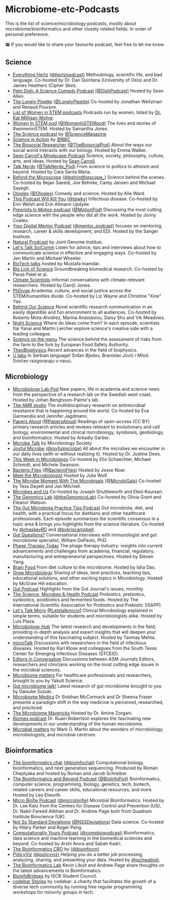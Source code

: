 # Microbiome-etc-Podcasts

This is the list of science/microbiology podcasts, mostly about microbiome/bioinformatics and other closely related fields. In order of personal preference.

📻 If you would like to share your favourite podcast, feel free to let me know.

## Science

- [Everything Hertz](https://everythinghertz.com/) [(@hertzpodcast)](https://twitter.com/hertzpodcast) Methodology, scientific life, and bad language. Co-hosted by Dr. Dan Quintana (University of Oslo) and Dr. James Heathers (Cipher Skin).
- [Petri Dish: A Science Comedy Podcast](https://anchor.fm/petridish) [(@DishPodcast)](https://twitter.com/DishPodcast) Hosted by Sean Allen.
- [The Lonely Pipette](https://mailchi.mp/422e1cbcf40a/try) [(@LonelyPipette)](https://twitter.com/LonelyPipette) Co-hosted by Jonathan Weitzman and Renaud Pourpre.
- [List of Women in STEM podcasts](https://twitter.com/i/lists/1052729937856102402) Podcasts run by women, listed by [Dr. Kat Milligan-Myhre](https://twitter.com/Napaaqtuk).
- [Women In STEM pod](https://podcasts.apple.com/us/podcast/stempod/id1475866450) [(@WomenInSTEMpod)](https://twitter.com/WomenInSTEMpod) The lives and stories of #womeninSTEM. Hosted by Samantha Jones.
- [The Science podcast](https://www.sciencemag.org/about/podcast) by [@ScienceMagazine](https://twitter.com/ScienceMagazine)
- [Science in Action](https://www.bbc.co.uk/programmes/p002vsnb/episodes/downloads) by [@BBC](https://twitter.com/BBC)
- [The Biosocial Researcher](https://anchor.fm/emma-walker28/) [(@TheBiosocialPod)](https://twitter.com/TheBiosocialPod) About the ways our social world interacts with our biology. Hosted by Emma Walker.
- [Sean Carroll's Mindscape Podcast](https://www.preposterousuniverse.com/podcast/) Science, society, philosophy, culture, arts, and ideas. Hosted by [Sean Carroll](https://twitter.com/seanmcarroll).
- [Talk Nerdy](https://www.carasantamaria.com/podcast) [(@TalkNerdy_Pod)](https://twitter.com/TalkNerdy_Pod) From science to politics to atheism and beyond. Hosted by Cara Santa Maria.
- [Behind the Microscope](https://www.behindthemicroscope.com/) [(@behindthescope_)](https://twitter.com/behindthescope_) Science behind the scenes. Co-hosted by Bejan Saeedi, Joe Behnke, Carey Jansen and Michael Sayegh.
- [Ologies](https://linktr.ee/alieward) [(@Ologies)](https://twitter.com/Ologies) Comedy and science. Hosted by Alie Ward.
- [This Podcast Will Kill You](http://thispodcastwillkillyou.com/) [(@tpwky)](https://twitter.com/tpwky) Infectious disease. Co-hosted by Erin Welsh and Erin Allmann Updyke
- [Preprints in Motion podcast](http://preprintsinmotion.com/) [(@MotionPod)](https://twitter.com/MotionPod) Discussing the most cutting edge science with the people who did all the work. Hosted by Jonny Coates.
- [Your Digital Mentor Podcast](https://your-digital-mentor.simplecast.com/) [(@mentor_podcast)](https://twitter.com/mentor_podcast) focuses on mentoring, research, career & skills development, and EDI. Hosted by the Sanger Institute.
- [Natural Prodcast](https://jgi.doe.gov/category/podcasts/natural-prodcast/) by Joint Genome Institue.
- [Let's Talk SciComm](https://anchor.fm/letstalkscicomm) Listen for advice, tips and interviews about how to communicate science in effective and engaging ways. Co-hosted by Jen Martin and Michael Wheeler.
- [BioTech talks](https://www.youtube.com/channel/UCivVEF_3bPJwANuuCAfKZfw) hosted by Mustafa Inamdar.
- [Big Lick of Science](https://biglickofscience.com/) Groundbreaking biomedical research. Co-hosted by Paras Patel et al.
- [Climate Scientists](https://anchor.fm/climate-scientists) Informal conversations with climate-relevant researchers. Hosted by Dan(i) Jones.
- [PhDivas](https://phdivaspodcast.wordpress.com/) Academia, culture, and social justice across the STEM/humanities divide. Co-hosted by Liz Wayne and Christine "Xine" Yao.
- [Behind Our Science](https://behindourscience.wordpress.com/) Novel scientific research communication in an easily digestible and fun environment to all audiences. Co-hosted by Roberto Mota-Alvidrez, Marina Anastasiou, Daisy Shu and Vik Meadows.
- [Night Science](https://www.buzzsprout.com/1744020) Where do ideas come from? In each episode, scientists Itai Yanai and Martin Lercher explore science's creative side with a leading colleague.
- [Science on the menu](https://www.efsa.europa.eu/en/news/science-on-the-menu-podcast) The science behind the assessment of risks from the farm to the fork by European Food Safety Authority.
- [TheoBiophysics](https://podcasters.spotify.com/pod/show/theobiophysics) Recent advances in the field of biophysics.
- [U labu](https://www.ulabu.org/) In Serbian language! Srđan Bjedov, Branislav Jović i Miloš Svirčev razgovaraju o nauci.

## Microbiology

- [Microbiology Lab Pod](https://microbiology.se/2020/04/27/the-microbiology-lab-pod/) New papers, life in academia and science news from the perspective of a research lab on the Swedish west coast. Hosted by Johan Bengtsson-Palme's lab.
- [The AMR studio](https://uac.uu.se/the-amr-studio/) The multidisciplinary research on antimicrobial resistance that is happening around the world. Co-hosted by Eva Garmendia and Jennifer Jagdmann. 
- [Papers Aloud](https://rss.com/podcasts/audiolit/) [(@PapersAloud)](https://twitter.com/PapersAloud) Readings of open-access (CC BY) primary research articles and reviews relevant to evolutionary and cell biology, environmental and clinical microbiology, symbiosis, geobiology, and bioinformatics. Hosted by Arkadiy Garber.
- [Microbe Talk](https://microbiologysociety.org/news-press/podcast-microbe-talk.html) by Microbiology Society
- [Joyful Microbe](https://joyfulmicrobe.com/category/podcast-episodes/) [(@joyfulmicrobe)](https://twitter.com/joyfulmicrobe) All about the microbes we encounter in our daily lives (with or without realizing it). Hosted by Dr. Justine Dees.
- [This Week in Microbiology](https://asm.org/Podcasts/TWiM) Co-hosted by Elio Schaechter, Michael Schmidt, and Michele Swanson.
- [Bacterio Files](https://asm.org/Podcasts/BacterioFiles) [(@BacterioFiles)](https://twitter.com/BacterioFiles) Hosted by Jesse Noar.
- [Meet the Microbiologist](https://asm.org/Podcasts/MTM) Hosted by Julie Wolf.
- [The Microbe Moment With The Microbigals](https://www.microbigals.com/the-microbe-moment-science-podcast) [(@MicrobiGals)](https://twitter.com/MicrobiGals) Co-hosted by Tess Deyett and Jon Mitchell.
- [Microbes and Us](https://fems-microbiology.org/welcome-to-our-new-podcast-microbes-and-us/) Co-hosted by Joseph Shuttleworth and Eleni Koursari.
- [The Genomics Lab](https://anchor.fm/thegenomicslab) [(@theGenomicsLab)](https://twitter.com/theGenomicsLab) Co-hosted by Olivia Grant and Eleanor Watson.
- [The Gut Microbiota Practice Tips Podcast](https://www.bykriscampbell.com/podcast) Gut microbiota, diet, and health, with a practical focus for dietitians and other healthcare professionals. Each episode summarizes the scientific consensus in a topic area & brings you highlights from the science literature. Co-hosted by [@nhaskeyRD](https://twitter.com/nhaskeyRD) and [@bykriscampbell](https://twitter.com/bykriscampbell).
- [Gut Questions?](https://yourgutquestions.com/) Conversational interviews with immunologist and gut microbiome specialist, William DePaolo, PhD.
- [Phage Therapy Today](https://anchor.fm/phagetherapytoday) The phage therapy industry: insights into current advancements and challenges from academia, financial, regulatory, manufacturing and entrepreneurial perspectives. Hosted by Steven Yang.
- [Brain Food](https://open.spotify.com/show/6y9HgUIM66QGMwGAHt0dgT) From diet culture to the microbiome. Hosted by Isha Das.
- [Grow Microbiology](https://open.spotify.com/show/2tNv1KcSqP2gTZsCh2VeM1) Sharing of ideas, best practices, teaching tips, educational solutions, and other exciting topics in Microbiology. Hosted by McGraw Hill education. 
- [Gut Podcast](https://soundcloud.com/bmjpodcasts/sets/gut-podcast) Highlights from the Gut Journal's issues, monthly. 
- [The Science, Microbes & Health Podcast](https://isappscience.org/for-scientists/podcasts/) Probiotics, prebiotics, synbiotics, postbiotics and fermented foods. Hosted by The International Scientific Association for Probiotics and Prebiotic (ISAPP).
- [Let's Talk Micro](https://rss.com/podcasts/letstalkmicro/) [@Letstalkmicro1](https://twitter.com/Letstalkmicro1) Clinical Microbiology explained in simple terms, suitable for students and microbiologists alike. Hosted by Luis Plaza.
- [Microbiology Hub](https://podcasts.apple.com/lk/podcast/microbiology-hub/id1523231834) The latest research and developments in the field, providing in-depth analysis and expert insights that will deepen your understanding of this fascinating subject. Hosted by Tanmay Mehta.
- [microTalk](https://asm.org/Podcasts/microTalk) Discussions with researchers in the field of infectious diseases. Hosted by Karl Klose and colleagues from the South Texas Center for Emerging Infectious Diseases (STCEID).
- [Editors in Conversation](https://asm.org/Podcasts/Editors-in-Conversation) Discussions between ASM Journals Editors, researchers and clinicians working on the most cutting edge issues in the microbial sciences. 
- [Microbiome matters](https://open.spotify.com/show/6k5wDl0TDtlC4JdpMMQjqj) For healthcare professionals and researchers, brought to you by Yakult Science.
- [Gut microbiome talk!](https://podcasters.spotify.com/pod/show/gut-microbiome) Latest research of gut microbiome brought to you by Daisuke Suzuki.
- [Microbiome Medics](https://open.spotify.com/show/049RxwkoOdgHDrsspHB3Cn) Dr Siobhan McCormack and Dr Sheena Fraser presents a paradigm shift in the way medicine is perceived, researched, and practiced.
- [The Microbiome Mavericks](https://microbiomemavericks.com/) Hosted by Dr. Amine Zorgani.
- [Biomes podcast](https://ruairirobertson.com/biomes-podcast) Dr. Ruairi Robertson explores the fascinating new developments in our understanding of the human microbiome.
- [Microbial matters](https://www.youtube.com/playlist?list=PLGhmZX2NKiNkf9HG3mL4HSBKoJjmZZajU) by Mark O. Martin about the wonders of microbiology, microbiologists, and microbial centrism.

## Bioinformatics

- [The bioinformatics chat](https://bioinformatics.chat/) [(@bioinfochat)](https://twitter.com/bioinfochat) Computational biology, bioinformatics, and next generation sequencing. Produced by Roman Cheplyaka and hosted by Roman and Jacob Schreiber.
- [The Bioinformatics and Beyond Podcast](https://anchor.fm/bioinfopod/) [(@BioInfoPod)](https://twitter.com/BioInfoPod) Bioinformatics, computer science, programming, biology, genetics, tech, biotech, related careers and career skills, educational resources, and more. Hosted by Leo Elworth.
- [Micro Binfie Podcast](https://soundcloud.com/microbinfie) [(@microbinfie)](https://twitter.com/microbinfie) Microbial Bioinformatics. Hosted by Dr. Lee Katz from the Centres for Disease Control and Prevention (US), Dr. Nabil-Fareed Alikhan and Dr. Andrew Page both from Quadram Institute Bioscience (UK).
- [Not So Standard Deviations](https://nssdeviations.com/) [(@NSSDeviations)](https://twitter.com/NSSDeviations) Data science. Co-hosted by Hilary Parker and Roger Peng.
- [Computationally Yours Podcast](https://linktr.ee/computationallyyours) [(@compbiopodcast)](https://twitter.com/compbiopodcast) Bioinformatics, data science and machine learning in the biomedical sciences and beyond. Co-hosted by Arshi Arora and Sabah Kadri.
- [The Bioinformatics CRO](https://www.bioinformaticscro.com/the-bioinformatics-cro-podcast/) by [(@bioinfocro)](https://twitter.com/bioinfocro)
- [PolicyViz](https://policyviz.com/) [(@policyviz)](https://twitter.com/policyviz) Helping you do a better job processing, analyzing, sharing, and presenting your data. Hosted by [@jschwabish](https://twitter.com/jschwabish).
- [The Bioinformatics Lab](https://www.podchaser.com/podcasts/the-bioinformatics-lab-5417866) Kevin Libuit and Andrew Page share thoughts on the latest advancements in Bioinformatics.
- [BioinfoBridges](https://open.spotify.com/show/201oMlCIEZRQElbE6yWdk8) by ISCB Student Council.
- [codebar Stories](https://podcasts.apple.com/gb/podcast/codebar-stories/id1767827399) by codebar: a charity that facilitates the growth of a diverse tech community by running free regular programming workshops for minority groups in tech.


  
